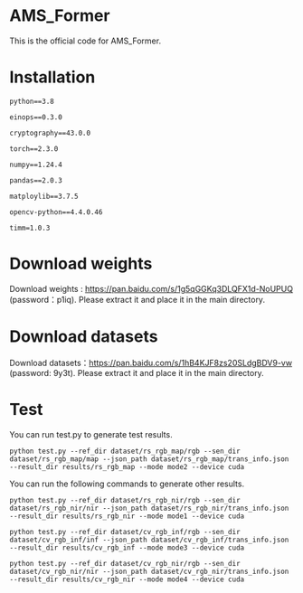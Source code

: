 # AMS_Former
This is the official code for AMS_Former.
# Installation
```python==3.8```

```einops==0.3.0```

```cryptography==43.0.0```

```torch==2.3.0```

```numpy==1.24.4```

```pandas==2.0.3```

```matploylib==3.7.5```

```opencv-python==4.4.0.46```

```timm=1.0.3```

# Download weights
Download weights : https://pan.baidu.com/s/1g5qGGKq3DLQFX1d-NoUPUQ (password：p1iq). 
Please extract it and place it in the main directory.
# Download datasets
Download datasets：https://pan.baidu.com/s/1hB4KJF8zs20SLdgBDV9-vw  (password: 9y3t). 
Please extract it and place it in the main directory.
# Test
You can run test.py to generate test results.

```python test.py --ref_dir dataset/rs_rgb_map/rgb --sen_dir dataset/rs_rgb_map/map --json_path dataset/rs_rgb_map/trans_info.json --result_dir results/rs_rgb_map --mode mode2 --device cuda```

You can run the following commands to generate other results.

```python test.py --ref_dir dataset/rs_rgb_nir/rgb --sen_dir dataset/rs_rgb_nir/nir --json_path dataset/rs_rgb_nir/trans_info.json --result_dir results/rs_rgb_nir --mode mode1 --device cuda```

```python test.py --ref_dir dataset/cv_rgb_inf/rgb --sen_dir dataset/cv_rgb_inf/inf --json_path dataset/cv_rgb_inf/trans_info.json --result_dir results/cv_rgb_inf --mode mode3 --device cuda```

```python test.py --ref_dir dataset/cv_rgb_nir/rgb --sen_dir dataset/cv_rgb_nir/nir --json_path dataset/cv_rgb_nir/trans_info.json --result_dir results/cv_rgb_nir --mode mode4 --device cuda```

